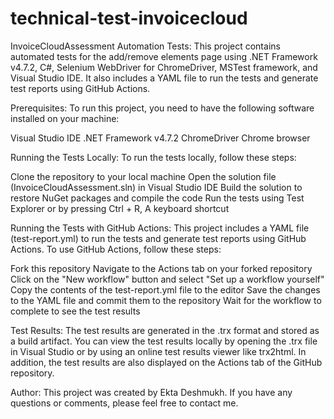 # technical-test-invoicecloud

InvoiceCloudAssessment Automation Tests:
This project contains automated tests for the add/remove elements page using .NET Framework v4.7.2, C#, Selenium WebDriver for ChromeDriver, MSTest framework, 
and Visual Studio IDE. It also includes a YAML file to run the tests and generate test reports using GitHub Actions.

Prerequisites:
To run this project, you need to have the following software installed on your machine:

Visual Studio IDE
.NET Framework v4.7.2
ChromeDriver
Chrome browser

Running the Tests Locally:
To run the tests locally, follow these steps:

Clone the repository to your local machine
Open the solution file (InvoiceCloudAssessment.sln) in Visual Studio IDE
Build the solution to restore NuGet packages and compile the code
Run the tests using Test Explorer or by pressing Ctrl + R, A keyboard shortcut

Running the Tests with GitHub Actions:
This project includes a YAML file (test-report.yml) to run the tests and generate test reports using GitHub Actions. To use GitHub Actions, follow these steps:

Fork this repository
Navigate to the Actions tab on your forked repository
Click on the "New workflow" button and select "Set up a workflow yourself"
Copy the contents of the test-report.yml file to the editor
Save the changes to the YAML file and commit them to the repository
Wait for the workflow to complete to see the test results

Test Results:
The test results are generated in the .trx format and stored as a build artifact. You can view the test results locally by opening the .trx file in Visual Studio 
or by using an online test results viewer like trx2html. In addition, the test results are also displayed on the Actions tab of the GitHub repository.

Author:
This project was created by Ekta Deshmukh. If you have any questions or comments, please feel free to contact me.

